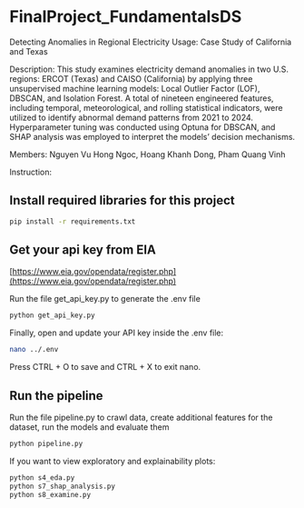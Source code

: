 # FinalProject_FundamentalsDS
Detecting Anomalies in Regional
Electricity Usage: Case Study of California and Texas

Description: This study examines electricity demand anomalies in two U.S. regions: ERCOT (Texas) and
CAISO (California) by applying three unsupervised machine learning models: Local Outlier
Factor (LOF), DBSCAN, and Isolation Forest. A total of nineteen engineered features, including temporal, meteorological, and rolling statistical indicators, were utilized to identify abnormal demand patterns from 2021 to 2024. Hyperparameter tuning was conducted using
Optuna for DBSCAN, and SHAP analysis was employed to interpret the models’ decision
mechanisms.

Members: Nguyen Vu Hong Ngoc, Hoang Khanh Dong, Pham Quang Vinh

Instruction:

## Install required libraries for this project
```bash
pip install -r requirements.txt
```

## Get your api key from EIA
[https://www.eia.gov/opendata/register.php](https://www.eia.gov/opendata/register.php)

Run the file get_api_key.py to generate the .env file

```bash
python get_api_key.py
```

Finally, open and update your API key inside the .env file:

```bash
nano ../.env
```
Press CTRL + O to save and CTRL + X to exit nano.

## Run the pipeline

Run the file pipeline.py to crawl data, create additional features for the dataset, run the models and evaluate them
```bash
python pipeline.py
```
If you want to view exploratory and explainability plots:

```bash
python s4_eda.py
python s7_shap_analysis.py
python s8_examine.py
```